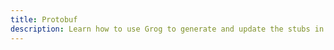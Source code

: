 ```yaml
---
title: Protobuf
description: Learn how to use Grog to generate and update the stubs in your repository.
---
```

